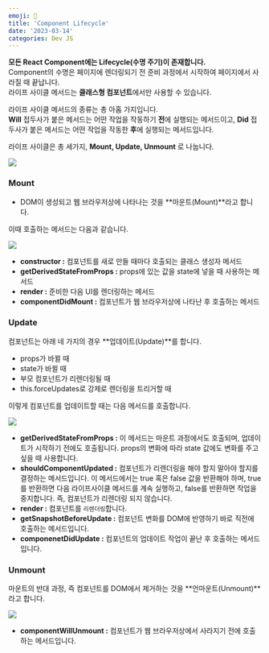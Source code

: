 ```yaml
---
emoji: 🚴
title: 'Component Lifecycle'
date: '2023-03-14'
categories: Dev JS
---
```


**모든 React Component에는 Lifecycle(수명 주기)이 존재합니다.**  
Component의 수명은 페이지에 렌더링되기 전 준비 과정에서 시작하여 페이지에서 사라질 때 끝납니다.  
라이프 사이클 메서드는 **클래스형 컴포넌트**에서만 사용할 수 있습니다.

라이프 사이클 메서드의 종류는 총 아홉 가지입니다.  
**Will** 접두사가 붙은 메서드는 어떤 작업을 작동하기 **전**에 실행되는 메서드이고, **Did** 접두사가 붙은 메서드는 어떤 작업을 작동한 **후**에 실행되는 메서드입니다.

라이프 사이클은 총 세가지, **Mount, Update, Unmount** 로 나눕니다.

![](https://velog.velcdn.com/images/woodie/post/f25ecd18-82dc-4191-8c61-6e9e087ddb66/image.png)

### Mount

-   DOM이 생성되고 웹 브라우저상에 나타나는 것을 **마운트(Mount)**라고 합니다.

이때 호출하는 메서드는 다음과 같습니다.

![](https://velog.velcdn.com/images/woodie/post/29027a21-6bbd-4e59-91bd-385edeb402bd/image.png)

-   **constructor :** 컴포넌트를 새로 만들 때마다 호출되는 클래스 생성자 메서드
-   **getDerivedStateFromProps :** props에 있는 값을 state에 넣을 때 사용하는 메서드
-   **render :** 준비한 다음 UI를 렌더링하는 메서드
-   **componentDidMount :** 컴포넌트가 웹 브라우저상에 나타난 후 호출하는 메서드

### Update

컴포넌트는 아래 네 가지의 경우 **업데이트(Update)**를 합니다.

-   props가 바뀔 때
-   state가 바뀔 때
-   부모 컴포넌트가 리렌더링될 때
-   this.forceUpdates로 강제로 렌더링을 트리거할 때

이렇게 컴포넌트를 업데이트할 때는 다음 메서드를 호출합니다.

![](https://velog.velcdn.com/images/woodie/post/41640b7d-2579-4e18-b205-2a69a42fa8a5/image.png)

-   **getDerivedStateFromProps :** 이 메서드는 마운트 과정에서도 호출되며, 업데이트가 시작하기 전에도 호출됩니다. props의 변화에 따라 state 값에도 변화를 주고 싶을 때 사용합니다.
-   **shouldComponentUpdated :** 컴포넌트가 리렌더링을 해야 할지 말아야 할지를 결정하는 메서드입니다. 이 메서드에서는 true 혹은 false 값을 반환해야 하며, true를 반환하면 다음 라이프사이클 메서드를 계속 실행하고, false를 반환하면 작업을 중지합니다. 즉, 컴포넌트가 리렌더링 되지 않습니다.
-   **render :** 컴포넌트를 `리렌더링`합니다.
-   **getSnapshotBeforeUpdate :** 컴포넌트 변화를 DOM에 반영하기 바로 직전에 호출하는 메서드입니다.
-   **componenetDidUpdate :** 컴포넌트의 업데이트 작업이 끝난 후 호출하는 메서드입니다.

### Unmount

마운트의 반대 과정, 즉 컴포넌트를 DOM에서 제거하는 것을 **언마운트(Unmount)**라고 합니다.

![](https://velog.velcdn.com/images/woodie/post/dc1c6664-9d7c-47ee-b8f3-8ecc4c5d94c6/image.png)

-   **componentWillUnmount :** 컴포넌트가 웹 브라우저상에서 사라지기 전에 호출하는 메서드입니다.


```toc
```